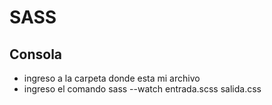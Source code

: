 # SASS
## Consola
* ingreso a la carpeta donde esta mi archivo
* ingreso el comando sass --watch entrada.scss salida.css
